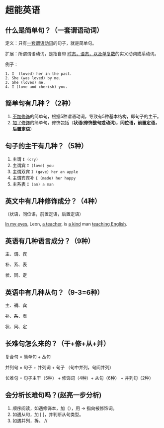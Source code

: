 # 超能英语



## 什么是简单句？（一套谓语动词）

定义：只有<u>一套谓语动词</u>的句子，就是简单句。

扩展：所谓谓语动词，是指自带 <u>时态，语态，以及单复数</u>的实义动词或系动词。

例子：

    1. I  (loved) her in the past.
	2. She (was loved) by me.
	3. She (loves) me.
	4. I (love and cherish) you.



## 简单句有几种？（2种）
1. <u>不加修饰</u>的简单句，根据5种谓语动词，导致有5种基本结构，即句子的主干。
2. <u>加了修饰</u>的简单句，修饰包括（**状语(修饰整句或动词)，同位语，前置定语，后置定语**）



## 句子的主干有几种？（5种）
1. 主谓 `I (cry)`
2. 主谓宾 `I (love) you`
3. 主谓双宾 `I (gave) her an apple`
4. 主谓宾宾补 `I (made) her happy`
5. 主系表 `I (am) a man`



## 英文中有几种修饰成分？（4种）
（状语，同位语，前置定语，后置定语）

<u>In my eyes</u>, Leon, <u>a teacher</u>, is <u>a kind</u> man <u>teaching English</u>.



## 英语有几种语言成分？（9种）
主、谓、宾

补、系、表

状、同、定



## 英语中有几种从句？（9-3=6种）

主、~~谓~~、宾

~~补~~、~~系~~、表

状、同、定



## 长难句怎么来的？（干+修+从+并）

复合句 = 简单句 + 丛句

并列句 = 句子 + 并列词 + 句子 （句中并列，句间并列）

长难句 = 句子主干（5种） + 修饰词（4种）+ 从句（6种） + 并列句（2种）



## 会分析长难句吗？(赵亮一步分析)
   1. 顺序阅读，如遇修饰本，加（），用 -> 指向被修饰词。
   2. 如遇从句，加 [ ]，并判断从句类型。
   3. 如遇并列，拆。 //




